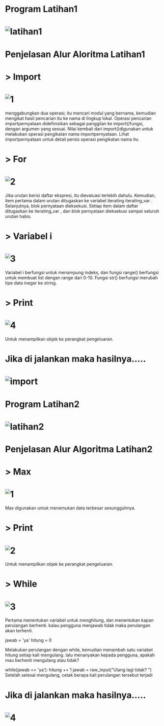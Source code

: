 # Program Latihan1
# ![latihan1](https://user-images.githubusercontent.com/46733598/52893302-74413d00-31cd-11e9-883d-1acf04619299.png)

# Penjelasan Alur Aloritma Latihan1

# > Import
# ![1](https://user-images.githubusercontent.com/46733598/52768012-bbf58680-305e-11e9-988d-0d12fa67a5f1.png)
menggabungkan dua operasi; itu mencari modul yang bernama, kemudian mengikat hasil pencarian itu ke nama di lingkup lokal. Operasi pencarian importpernyataan didefinisikan sebagai panggilan ke import()fungsi, dengan argumen yang sesuai. Nilai kembali dari import()digunakan untuk melakukan operasi pengikatan nama importpernyataan. Lihat importpernyataan untuk detail persis operasi pengikatan nama itu.
# > For
# ![2](https://user-images.githubusercontent.com/46733598/52893123-c97c4f00-31cb-11e9-8f4f-df911842452b.png)
Jika urutan berisi daftar ekspresi, itu dievaluasi terlebih dahulu. Kemudian, item pertama dalam urutan ditugaskan ke variabel iterating iterating_var . Selanjutnya, blok pernyataan dieksekusi. Setiap item dalam daftar ditugaskan ke iterating_var , dan blok pernyataan dieksekusi sampai seluruh urutan habis.
# > Variabel i
# ![3](https://user-images.githubusercontent.com/46733598/52893197-650dbf80-31cc-11e9-9d0f-b74177dd810c.png)
Variabel i berfungsi untuk menampung indeks, dan fungsi range() berfungsi untuk membuat list dengan range dari 0-10. Fungsi str() berfungsi merubah tipe data ineger ke string.
# > Print
# ![4](https://user-images.githubusercontent.com/46733598/52893232-d51c4580-31cc-11e9-8ab0-f7236531d8a4.png)
Untuk menampilkan objek ke perangkat pengeluaran.

# Jika di jalankan maka hasilnya.....
# ![import](https://user-images.githubusercontent.com/46733598/52893330-bc605f80-31cd-11e9-8685-b5d744d01f71.png)

# Program Latihan2
# ![latihan2](https://user-images.githubusercontent.com/46733598/52893365-077a7280-31ce-11e9-87d6-80d8fb3f734b.png)

# Penjelasan Alur Algoritma Latihan2

# > Max
# ![1](https://user-images.githubusercontent.com/46733598/52893412-5de7b100-31ce-11e9-975d-c9a3ae2eb000.png)
Max digunakan untuk menemukan data terbesar sesungguhnya.
# > Print 
# ![2](https://user-images.githubusercontent.com/46733598/52893418-7eb00680-31ce-11e9-8b62-763ddc26ca88.png)
Untuk menampilkan objek ke perangkat pengeluaran.
# > While
# ![3](https://user-images.githubusercontent.com/46733598/52893466-f8e08b00-31ce-11e9-8289-20b53946dec4.png)
Pertama menentukan variabel untuk menghitung, dan menentukan kapan perulangan berhenti. kalau pengguna menjawab tidak maka perulangan akan terhenti.

jawab = 'ya'
hitung = 0

Melakukan perulangan dengan while, kemudian menambah satu variabel hitung setiap kali mengulang. lalu menanyakan kepada pengguna, apakah mau berhenti mengulang atau tidak?

while(jawab == 'ya'):
  hitung += 1
  jawab = raw_input("Ulang lagi tidak? ")
Setelah selesai mengulang, cetak berapa kali perulangan tersebut terjadi

# Jika di jalankan maka hasilnya.....
# ![4](https://user-images.githubusercontent.com/46733598/52893487-41984400-31cf-11e9-8055-47762563e61f.png)

